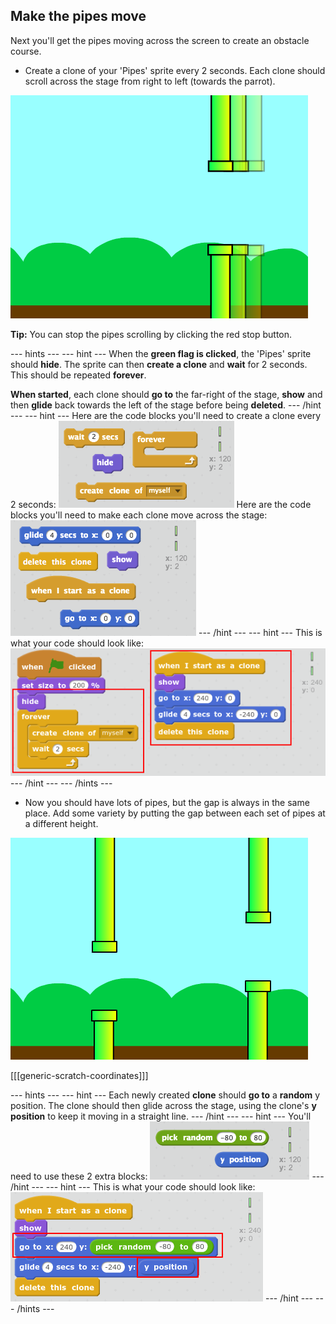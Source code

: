 
## Make the pipes move

Next you'll get the pipes moving across the screen to create an obstacle course.

+ Create a clone of your 'Pipes' sprite every 2 seconds. Each clone should scroll across the stage from right to left (towards the parrot).

![screenshot](images/flappy-clones-test.png)

__Tip:__ You can stop the pipes scrolling by clicking the red stop button.

--- hints --- --- hint ---
When the __green flag is clicked__, the 'Pipes' sprite should __hide__. The sprite can then __create a clone__ and __wait__ for 2 seconds. This should be repeated __forever__.

__When started__, each clone should __go to__ the far-right of the stage, __show__ and then __glide__ back towards the left of the stage before being __deleted__.
--- /hint --- --- hint ---
Here are the code blocks you'll need to create a clone every 2 seconds:
![screenshot](images/flappy-clones-blocks1.png)
Here are the code blocks you'll need to make each clone move across the stage:
![screenshot](images/flappy-clones-blocks2.png)
--- /hint --- --- hint ---
This is what your code should look like:
![screenshot](images/flappy-clones-code.png)
--- /hint --- --- /hints ---

+ Now you should have lots of pipes, but the gap is always in the same place. Add some variety by putting the gap between each set of pipes at a different height.

![screenshot](images/flappy-height-test.png)

[[[generic-scratch-coordinates]]]

--- hints --- --- hint ---
Each newly created __clone__ should __go to__ a __random__ y position. The clone should then glide across the stage, using the clone's __y position__ to keep it moving in a straight line.
--- /hint --- --- hint ---
You'll need to use these 2 extra blocks:
![screenshot](images/flappy-height-blocks.png)
--- /hint --- --- hint ---
This is what your code should look like:
![screenshot](images/flappy-height-code.png)
--- /hint --- --- /hints ---

